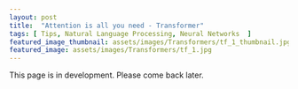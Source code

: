 ```yaml
---
layout: post
title:  "Attention is all you need - Transformer"
tags: [ Tips, Natural Language Processing, Neural Networks  ]
featured_image_thumbnail: assets/images/Transformers/tf_1_thumbnail.jpg
featured_image: assets/images/Transformers/tf_1.jpg
---
```


This page is in development. Please come back later.

